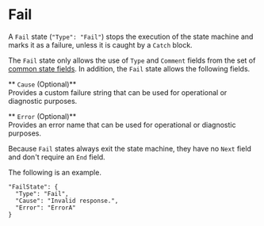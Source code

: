 # Fail<a name="amazon-states-language-fail-state"></a>

A `Fail` state \(`"Type": "Fail"`\) stops the execution of the state machine and marks it as a failure, unless it is caught by a `Catch` block\.

The `Fail` state only allows the use of `Type` and `Comment` fields from the set of [common state fields](amazon-states-language-common-fields.md)\. In addition, the `Fail` state allows the following fields\.

** `Cause` \(Optional\)**  
Provides a custom failure string that can be used for operational or diagnostic purposes\.

** `Error` \(Optional\)**  
Provides an error name that can be used for operational or diagnostic purposes\.

Because `Fail` states always exit the state machine, they have no `Next` field and don't require an `End` field\.

The following is an example\.

```
"FailState": {
  "Type": "Fail",
  "Cause": "Invalid response.",
  "Error": "ErrorA"
}
```
